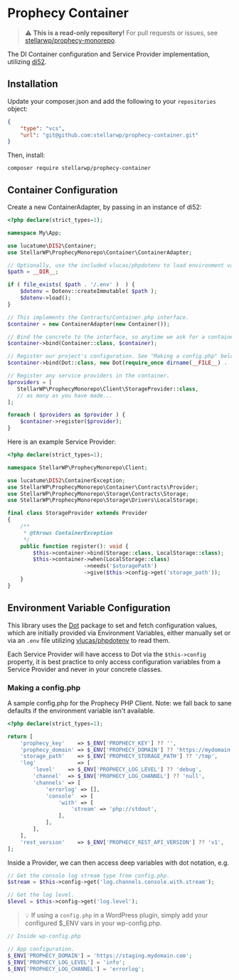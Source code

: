 # Prophecy Container

> ⚠️ **This is a read-only repository!**
> For pull requests or issues, see [stellarwp/prophecy-monorepo](https://github.com/stellarwp/prophecy-monorepo).

The DI Container configuration and Service Provider implementation, utilizing 
[di52](https://github.com/lucatume/di52).

## Installation

Update your composer.json and add the following to your `repositories` object:

```json
{
    "type": "vcs",
    "url": "git@github.com:stellarwp/prophecy-container.git"
}
```

Then, install:

```shell
composer require stellarwp/prophecy-container
```

## Container Configuration

Create a new ContainerAdapter, by passing in an instance of di52:

```php
<?php declare(strict_types=1);

namespace My\App;

use lucatume\DI52\Container;
use StellarWP\ProphecyMonorepo\Container\ContainerAdapter;

// Optionally, use the included vlucas/phpdotenv to load environment variables before the container.
$path = __DIR__;

if ( file_exists( $path . '/.env' )  ) {
    $dotenv = Dotenv::createImmutable( $path );
    $dotenv->load();
}

// This implements the Contracts/Container.php interface.
$container = new ContainerAdapter(new Container());

// Bind the concrete to the interface, so anytime we ask for a container we get this one.
$container->bind(Container::class, $container);

// Register our project's configuration. See "Making a config.php" below for more detail.
$container->bind(Dot::class, new Dot(require_once dirname(__FILE__) . '/config.php'));

// Register any service providers in the container.
$providers = [
   StellarWP\ProphecyMonorepo\Client\StorageProvider::class,
   // as many as you have made... 
];

foreach ( $providers as $provider ) {
    $container->register($provider);
}
```

Here is an example Service Provider:

```php
<?php declare(strict_types=1);

namespace StellarWP\ProphecyMonorepo\Client;

use lucatume\DI52\ContainerException;
use StellarWP\ProphecyMonorepo\Container\Contracts\Provider;
use StellarWP\ProphecyMonorepo\Storage\Contracts\Storage;
use StellarWP\ProphecyMonorepo\Storage\Drivers\LocalStorage;

final class StorageProvider extends Provider
{
	/**
	 * @throws ContainerException
	 */
	public function register(): void {
		$this->container->bind(Storage::class, LocalStorage::class);
		$this->container->when(LocalStorage::class)
						->needs('$storagePath')
						->give($this->config->get('storage_path'));
	}
}
```

## Environment Variable Configuration

This library uses the [Dot](https://github.com/adbario/php-dot-notation) package to set and fetch configuration
values, which are initially provided via Environment Variables, either manually set or via an `.env` file
utilizing [vlucas/phpdotenv](https://github.com/vlucas/phpdotenv) to read them.

Each Service Provider will have access to Dot via the `$this->config` property, it is best practice to only
access configuration variables from a Service Provider and never in your concrete classes.

### Making a config.php

A sample config.php for the Prophecy PHP Client. Note: we fall back to sane defaults if the environment
variable isn't available.

```php
<?php declare(strict_types=1);

return [
	'prophecy_key'    => $_ENV['PROPHECY_KEY'] ?? '',
	'prophecy_domain' => $_ENV['PROPHECY_DOMAIN'] ?? 'https://mydomain.com',
	'storage_path'    => $_ENV['PROPHECY_STORAGE_PATH'] ?? '/tmp',
	'log'             => [
		'level'    => $_ENV['PROPHECY_LOG_LEVEL'] ?? 'debug',
		'channel'  => $_ENV['PROPHECY_LOG_CHANNEL'] ?? 'null',
		'channels' => [
			'errorlog' => [],
			'console'  => [
				'with' => [
					'stream' => 'php://stdout',
				],
			],
		],
	],
	'rest_version'    => $_ENV['PROPHECY_REST_API_VERSION'] ?? 'v1',
];
```

Inside a Provider, we can then access deep variables with dot notation, e.g.

```php
// Get the console log stream type from config.php.
$stream = $this->config->get('log.channels.console.with.stream');

// Get the log level.
$level = $this->config->get('log.level');
```

> 💡 If using a `config.php` in a WordPress plugin, simply add your configured $_ENV vars in your wp-config.php.

```php
// Inside wp-config.php

// App configuration.
$_ENV['PROPHECY_DOMAIN'] = 'https://staging.mydomain.com'; 
$_ENV['PROPHECY_LOG_LEVEL'] = 'info';
$_ENV['PROPHECY_LOG_CHANNEL'] = 'errorlog';
```


